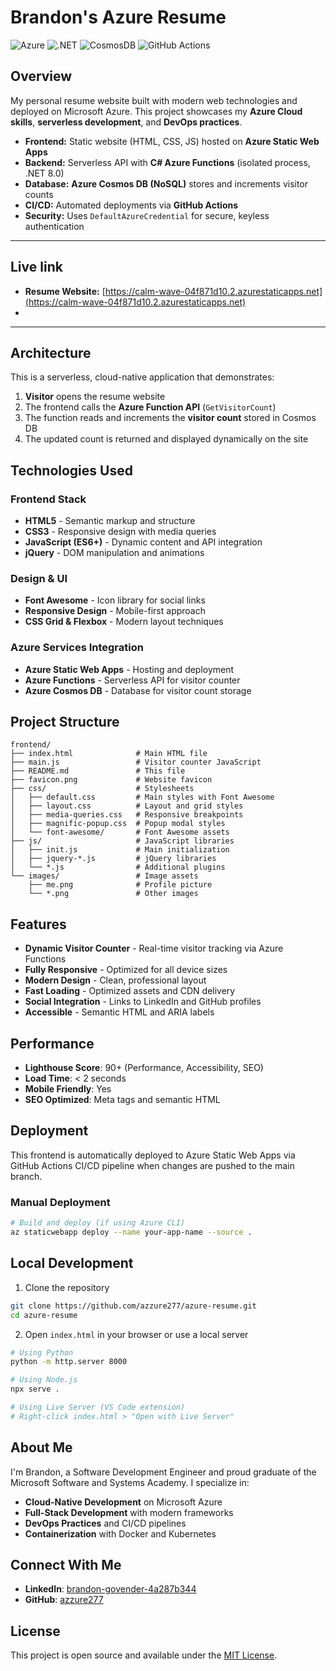 # Brandon's Azure Resume

![Azure](https://img.shields.io/badge/Azure-Functions-blue?logo=microsoftazure)
![.NET](https://img.shields.io/badge/.NET-8.0-purple?logo=dotnet)
![CosmosDB](https://img.shields.io/badge/Azure-CosmosDB-green?logo=microsoftazure)
![GitHub Actions](https://img.shields.io/badge/CI%2FCD-GitHub%20Actions-black?logo=githubactions)

## Overview
My personal resume website built with modern web technologies and deployed on Microsoft Azure. This project showcases my **Azure Cloud skills**, **serverless development**, and **DevOps practices**.

- **Frontend:** Static website (HTML, CSS, JS) hosted on **Azure Static Web Apps**  
- **Backend:** Serverless API with **C# Azure Functions** (isolated process, .NET 8.0)  
- **Database:** **Azure Cosmos DB (NoSQL)** stores and increments visitor counts  
- **CI/CD:** Automated deployments via **GitHub Actions**  
- **Security:** Uses `DefaultAzureCredential` for secure, keyless authentication  

---

## Live link
- **Resume Website:** [https://calm-wave-04f871d10.2.azurestaticapps.net](https://calm-wave-04f871d10.2.azurestaticapps.net)
- 

---

## Architecture
This is a serverless, cloud-native application that demonstrates:

1. **Visitor** opens the resume website  
2. The frontend calls the **Azure Function API** (`GetVisitorCount`)  
3. The function reads and increments the **visitor count** stored in Cosmos DB  
4. The updated count is returned and displayed dynamically on the site

## Technologies Used

### Frontend Stack
- **HTML5** - Semantic markup and structure
- **CSS3** - Responsive design with media queries
- **JavaScript (ES6+)** - Dynamic content and API integration
- **jQuery** - DOM manipulation and animations

### Design & UI
- **Font Awesome** - Icon library for social links
- **Responsive Design** - Mobile-first approach
- **CSS Grid & Flexbox** - Modern layout techniques

### Azure Services Integration
- **Azure Static Web Apps** - Hosting and deployment
- **Azure Functions** - Serverless API for visitor counter
- **Azure Cosmos DB** - Database for visitor count storage

## Project Structure

```
frontend/
├── index.html              # Main HTML file
├── main.js                 # Visitor counter JavaScript
├── README.md               # This file
├── favicon.png             # Website favicon
├── css/                    # Stylesheets
│   ├── default.css         # Main styles with Font Awesome
│   ├── layout.css          # Layout and grid styles
│   ├── media-queries.css   # Responsive breakpoints
│   ├── magnific-popup.css  # Popup modal styles
│   └── font-awesome/       # Font Awesome assets
├── js/                     # JavaScript libraries
│   ├── init.js             # Main initialization
│   ├── jquery-*.js         # jQuery libraries
│   └── *.js                # Additional plugins
└── images/                 # Image assets
    ├── me.png              # Profile picture
    └── *.png               # Other images
```

## Features

- **Dynamic Visitor Counter** - Real-time visitor tracking via Azure Functions
- **Fully Responsive** - Optimized for all device sizes
- **Modern Design** - Clean, professional layout
- **Fast Loading** - Optimized assets and CDN delivery
- **Social Integration** - Links to LinkedIn and GitHub profiles
- **Accessible** - Semantic HTML and ARIA labels

## Performance

- **Lighthouse Score**: 90+ (Performance, Accessibility, SEO)
- **Load Time**: < 2 seconds
- **Mobile Friendly**: Yes
- **SEO Optimized**: Meta tags and semantic HTML

## Deployment

This frontend is automatically deployed to Azure Static Web Apps via GitHub Actions CI/CD pipeline when changes are pushed to the main branch.

### Manual Deployment
```bash
# Build and deploy (if using Azure CLI)
az staticwebapp deploy --name your-app-name --source .
```

## Local Development

1. Clone the repository
```bash
git clone https://github.com/azzure277/azure-resume.git
cd azure-resume
```

2. Open `index.html` in your browser or use a local server
```bash
# Using Python
python -m http.server 8000

# Using Node.js
npx serve .

# Using Live Server (VS Code extension)
# Right-click index.html > "Open with Live Server"
```

## About Me

I'm Brandon, a Software Development Engineer and proud graduate of the Microsoft Software and Systems Academy. I specialize in:

- **Cloud-Native Development** on Microsoft Azure
- **Full-Stack Development** with modern frameworks
- **DevOps Practices** and CI/CD pipelines
- **Containerization** with Docker and Kubernetes

## Connect With Me

- **LinkedIn**: [brandon-govender-4a287b344](https://www.linkedin.com/in/brandon-govender-4a287b344/)
- **GitHub**: [azzure277](https://github.com/azzure277)

## License

This project is open source and available under the [MIT License](LICENSE).
